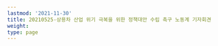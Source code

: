 ```yaml
---
lastmod: '2021-11-30'
title: 20210525-상용차 산업 위기 극복을 위한 정책대안 수립 촉구 노동계 기자회견
weight: 
type: page
---
```


